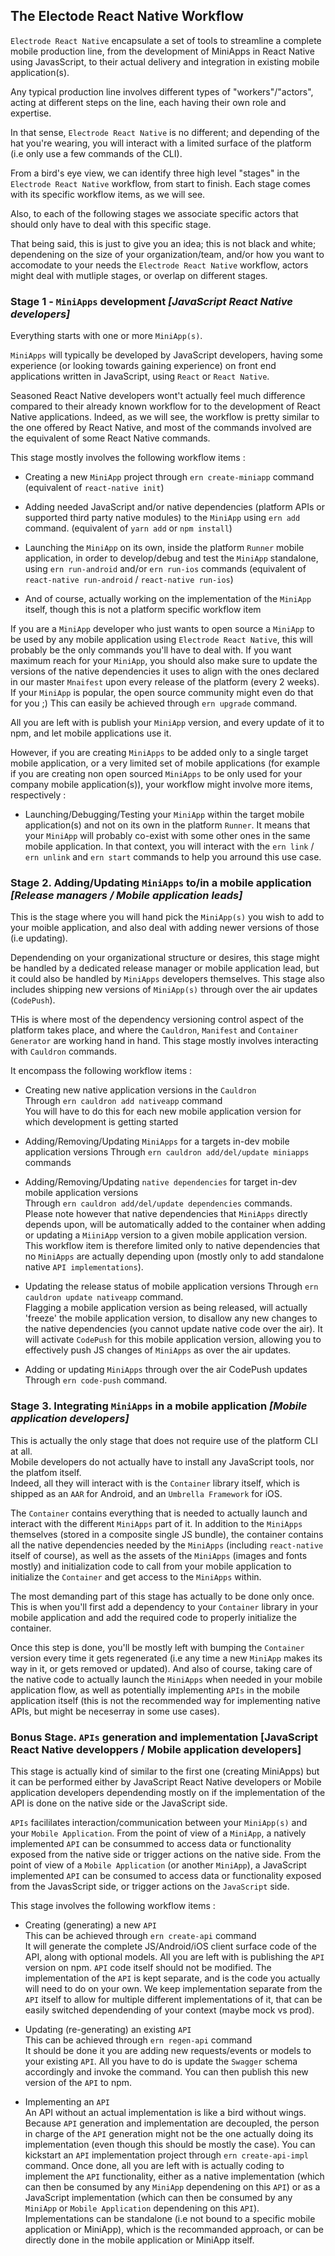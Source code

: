 ## The Electode React Native Workflow

`Electrode React Native` encapsulate a set of tools to streamline a complete mobile production line, from the development of MiniApps in React Native using JavasScript, to their actual delivery and integration in existing mobile application(s).

Any typical production line involves different types of "workers"/"actors", acting at different steps on the line, each having their own role and expertise.

In that sense, `Electrode React Native` is no different; and depending of the hat you're wearing, you will interact with a limited surface of the platform (i.e only use a few commands of the CLI).

From a bird's eye view, we can identify three high level "stages" in the `Electrode React Native` workflow, from start to finish. Each stage comes with its specific workflow items, as we will see.

Also, to each of the following stages we associate specific actors that should only have to deal with this specific stage.

That being said, this is just to give you an idea; this is not black and white; dependening on the size of your organization/team, and/or how you want to accomodate to your needs the `Electrode React Native` workflow, actors might deal with mutliple stages, or overlap on different stages.

### Stage 1 - `MiniApps` development *[JavaScript React Native developers]*

Everything starts with one or more `MiniApp(s)`. 

`MiniApps` will typically be developed by JavaScript developers, having some experience (or looking towards gaining experience) on front end applications written in JavaScript, using `React` or `React Native`. 

Seasoned React Native developers wont't actually feel much difference compared to their already known workflow for to the development of React Native applications. Indeed, as we will see, the workflow is pretty similar to the one offered by React Native, and most of the commands involved are the equivalent of some React Native commands.

This stage mostly involves the following workflow items :

- Creating a new `MiniApp` project through `ern create-miniapp` command (equivalent of `react-native init`)

- Adding needed JavaScript and/or native dependencies (platform APIs or supported third party native modules) to the `MiniApp` using `ern add` command. (equivalent of `yarn add` or `npm install`)

- Launching the `MiniApp` on its own, inside the platform `Runner` mobile application, in order to develop/debug and test the `MiniApp` standalone, using `ern run-android` and/or `ern run-ios`  commands (equivalent of `react-native run-android` / `react-native run-ios`)

- And of course, actually working on the implementation of the `MiniApp` itself, though this is not a platform specific workflow item  

If you are a `MiniApp` developer who just wants to open source a `MiniApp` to be used by any mobile application using `Electrode React Native`, this will probably be the only commands you'll have to deal with. If you want maximum reach for your `MiniApp`, you should also make sure to update the versions of the native dependencies it uses to align with the ones declared in our master `Mnaifest` upon every release of the platform (every 2 weeks). If your `MiniApp` is popular, the open source community might even do that for you ;) This can easily be achieved through `ern upgrade` command. 

All you are left with is publish your `MiniApp` version, and every update of it to npm, and let mobile applications use it.  

However, if you are creating `MiniApps` to be added only to a single target mobile application, or a very limited set of mobile applications (for example if you are creating non open sourced `MiniApps` to be only used for your company mobile application(s)), your workflow might involve more items, respectively :

- Launching/Debugging/Testing your `MiniApp` within the target mobile application(s) and not on its own in the platform `Runner`. It means that your `MiniApp` will probably co-exist with some other ones in the same mobile application. In that context, you will interact with the `ern link` / `ern unlink` and `ern start` commands to help you arround this use case.

### Stage 2. Adding/Updating `MiniApps` to/in a mobile application *[Release managers / Mobile application leads]*

This is the stage where you will hand pick the `MiniApp(s)` you wish to add to your moible application, and also deal with adding newer versions of those (i.e updating). 

Dependending on your organizational structure or desires, this stage might be handled by a dedicated release manager or mobile application lead, but it could also be handled by `MiniApps` developers themselves. This stage also includes shipping new versions of `MiniApp(s)` through over the air updates (`CodePush`).

THis is where most of the dependency versioning control aspect of the platform takes place, and where the `Cauldron`, `Manifest` and `Container Generator` are working hand in hand. This stage mostly involves interacting with `Cauldron` commands.

It encompass the following workflow items :

- Creating new native application versions in the `Cauldron`  
Through `ern cauldron add nativeapp` command   
You will have to do this for each new mobile application version for which development is getting started

- Adding/Removing/Updating `MiniApps` for a targets in-dev mobile application versions 
Through `ern cauldron add/del/update miniapps` commands

- Adding/Removing/Updating `native dependencies` for target in-dev mobile application versions   
Through `ern cauldron add/del/update dependencies` commands.  
Please note however that native dependencies that `MiniApps` directly depends upon, will be automatically added to the container when adding or updating a `MiiniApp` version to a given mobile application version.  
This workflow item is therefore limited only to native dependencies that no `MiniApps` are actually depending upon (mostly only to add standalone native `API implementations`).

- Updating the release status of mobile application versions
Through `ern cauldron update nativeapp` command.  
Flagging a mobile application version as being released, will actually 'freeze' the mobile application version, to disallow any new changes to the native dependencies (you cannot update native code over the air). It will activate `CodePush` for this mobile application version, allowing you to effectively push JS changes of `MiniApps` as over the air updates.

- Adding or updating `MiniApps` through over the air CodePush updates
Through `ern code-push` command.

### Stage 3. Integrating `MiniApps` in a mobile application *[Mobile application developers]*

This is actually the only stage that does not require use of the platform CLI at all.  
Mobile developers do not actually have to install any JavaScript tools, nor the platfom itself.  
Indeed, all they will interact with is the `Container` library itself, which is shipped as an `AAR` for Android, and an `Umbrella Framework` for iOS. 

The `Container` contains everything that is needed to actually launch and interact with the different `MiniApps` part of it. In addition to the `MiniApps` themselves (stored in a composite single JS bundle), the container contains all the native dependencies needed by the `MiniApps` (including `react-native` itself of course), as well as the assets of the `MiniApps` (images and fonts mostly) and initialization code to call from your mobile application to initialize the `Container` and get access to the `MiniApps` within.

The most demanding part of this stage has actually to be done only once. This is when you'll first add a dependency to your `Container` library in your mobile application and add the required code to properly initialize the container. 

Once this step is done, you'll be mostly left with bumping the `Container` version every time it gets regenerated (i.e any time a new `MiniApp` makes its way in it, or gets removed or updated). And also of course, taking care of the native code to actually launch the `MiniApps` when needed in your mobile application flow, as well as potentially implementing `APIs` in the mobile application itself (this is not the recommended way for implementing native APIs, but might be neceserray in some use cases).

### Bonus Stage. `APIs` generation and implementation [JavaScript React Native developpers / Mobile application developers]

This stage is actually kind of similar to the first one (creating MiniApps) but it can be performed either by JavaScript React Native developers or Mobile application developers dependending mostly on if the implementation of the API is done on the native side or the JavaScript side.  

`APIs` facililates interaction/communication between your `MiniApp(s)` and your `Mobile Application`. From the point of view of a `MiniApp`, a natively implemented `API` can be consummed to access data or functionality exposed from the native side or trigger actions on the native side. From the point of view of a `Mobile Application` (or another `MiniApp`), a JavaScript implemented `API` can be consumed to access data or functionality exposed from the JavasScript side, or trigger actions on the `JavaScript` side.

This stage involves the following workflow items :

- Creating (generating) a new `API`  
This can be achieved through `ern create-api` command   
It will generate the complete JS/Android/iOS client surface code of the API, along with optional models.
All you are left with is publishing the `API` version on npm. `API` code itself should not be modified. The implementation of the `API` is kept separate, and is the code you actually will need to do on your own. We keep implementation separate from the `API` itself to allow for multiple different implementations of it, that can be easily switched dependending of your context (maybe mock vs prod).

- Updating (re-generating) an existing `API`  
This can be achieved through `ern regen-api` command  
It should be done it you are adding new requests/events or models to your existing `API`. All you have to do is update the `Swagger` schema accordingly and invoke the command. You can then publish this new version of the `API` to npm.

- Implementing an `API`  
An API without an actual implementation is like a bird without wings.  
Because `API` generation and implementation are decoupled, the person in charge of the `API` generation might not be the one actually doing its implementation (even though this should be mostly the case). 
You can kickstart an `API` implementation project through `ern create-api-impl` command. 
Once done, all you are left with is actually coding to implement the `API` functionality, either as a native implementation (which can then be consumed by any `MiniApp` dependening on this `API`) or as a JavaScript implementation (which can then be consumed by any `MiniApp` or `Mobile Application` dependening on this `API`). Implementations can be standalone (i.e not bound to a specific mobile application or MiniApp), which is the recommanded approach, or can be directly done in the mobile application or MiniApp itself.
